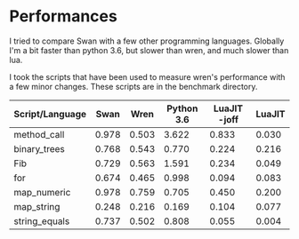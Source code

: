 # Performances
I tried to compare Swan with a few other programming languages. Globally I'm a bit faster than python 3.6, but slower than wren, and much slower than lua.

I took the scripts that have been used to measure wren's performance with a few minor changes. These scripts are in the benchmark directory.

Script/Language | Swan | Wren | Python 3.6 |  LuaJIT -joff | LuaJIT
-----|-----|-----|-----|-----|-----
method_call | 0.978 | 0.503 | 3.622 | 0.833 | 0.030
binary_trees | 0.768 | 0.543 | 0.770 | 0.224 | 0.216
Fib | 0.729 |  0.563 | 1.591 | 0.234 |  0.049
for | 0.674 |  0.465 |  0.998 | 0.094 | 0.083
map_numeric | 0.978 | 0.759 | 0.705 | 0.450 | 0.200
map_string | 0.248 | 0.216 | 0.169 | 0.104 | 0.077
string_equals | 0.737 | 0.502 | 0.808 | 0.055 | 0.004
